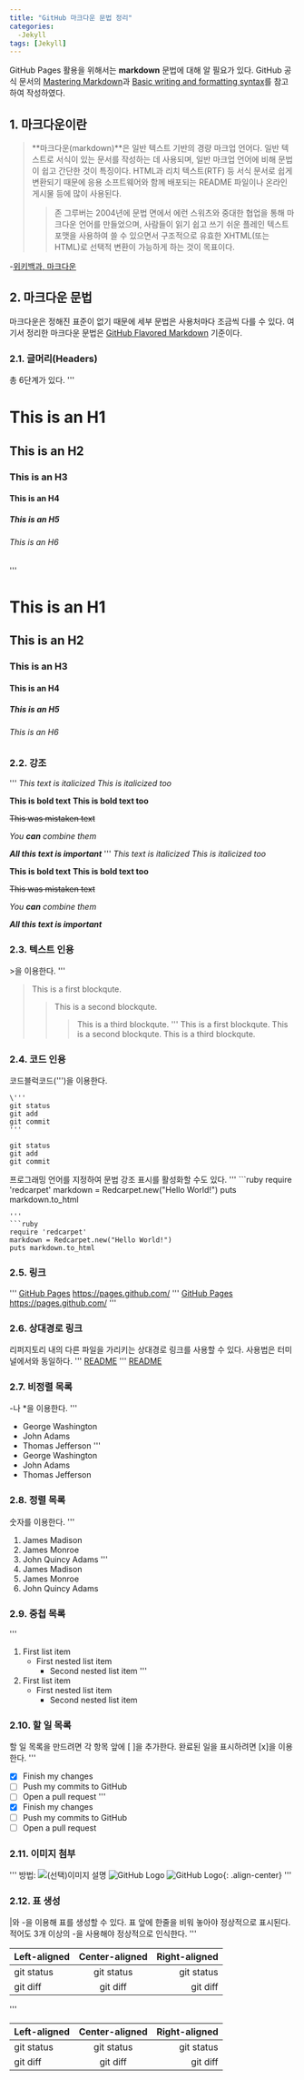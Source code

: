 ```yaml
---
title: "GitHub 마크다운 문법 정리"
categories:
  -Jekyll
tags: [Jekyll]
---
```


GitHub Pages 활용을 위해서는 **markdown** 문법에 대해 알 필요가 있다.
GitHub 공식 문서의 [Mastering Markdown](https://guides.github.com/features/mastering-markdown/)과 [Basic writing and formatting syntax](https://docs.github.com/en/github/writing-on-github/basic-writing-and-formatting-syntax)를 참고하여 작성하였다.

## 1. 마크다운이란
> **마크다운(markdown)**은 일반 텍스트 기반의 경량 마크업 언어다. 일반 텍스트로 서식이 있는 문서를 작성하는 데 사용되며, 일반 마크업 언어에 비해 문법이 쉽고 간단한 것이 특징이다. HTML과 리치 텍스트(RTF) 등 서식 문서로 쉽게 변환되기 때문에 응용 소프트웨어와 함께 배포되는 README 파일이나 온라인 게시물 등에 많이 사용된다.
>> 존 그루버는 2004년에 문법 면에서 에런 스워츠와 중대한 협업을 통해 마크다운 언어를 만들었으며, 사람들이 읽기 쉽고 쓰기 쉬운 플레인 텍스트 포맷을 사용하여 쓸 수 있으면서 구조적으로 유효한 XHTML(또는 HTML)로 선택적 변환이 가능하게 하는 것이 목표이다.

-[위키백과, 마크다운](https://ko.wikipedia.org/wiki/%EB%A7%88%ED%81%AC%EB%8B%A4%EC%9A%B4)

## 2. 마크다운 문법
마크다운은 정해진 표준이 없기 때문에 세부 문법은 사용처마다 조금씩 다를 수 있다. 여기서 정리한 마크다운 문법은 [GitHub Flavored Markdown](https://docs.github.com/en/github/writing-on-github/basic-writing-and-formatting-syntax) 기준이다.

### 2.1. 글머리(Headers)
총 6단계가 있다.
'''
# This is an H1
## This is an H2
### This is an H3
#### This is an H4
##### This is an H5
###### This is an H6
'''
# This is an H1
## This is an H2
### This is an H3
#### This is an H4
##### This is an H5
###### This is an H6

### 2.2. 강조
'''
*This text is italicized*
_This is italicized too_

**This is bold text**
__This is bold text too__

~~This was mistaken text~~

_You **can** combine them_

***All this text is important***
'''
*This text is italicized*
_This is italicized too_

**This is bold text**
__This is bold text too__

~~This was mistaken text~~

_You **can** combine them_

***All this text is important***

### 2.3. 텍스트 인용
\>을 이용한다.
'''
> This is a first blockqute.
>> This is a second blockqute.
>>> This is a third blockqute.
'''
> This is a first blockqute.
>> This is a second blockqute.
>>> This is a third blockqute.

### 2.4. 코드 인용
코드블럭코드(\''')을 이용한다.
```
\'''
git status
git add
git commit
'''
```
```
git status
git add
git commit
```

프로그래밍 언어를 지정하여 문법 강조 표시를 활성화할 수도 있다.
'''
\```ruby
require 'redcarpet'
markdown = Redcarpet.new("Hello World!")
puts markdown.to_html
```
'''
```ruby
require 'redcarpet'
markdown = Redcarpet.new("Hello World!")
puts markdown.to_html
```

### 2.5. 링크
'''
[GitHub Pages](https://pages.github.com/)
<https://pages.github.com/>
'''
[GitHub Pages](https://pages.github.com/)
<https://pages.github.com/>
'''

### 2.6. 상대경로 링크
리퍼지토리 내의 다른 파일을 가리키는 상대경로 링크를 사용할 수 있다. 사용법은 터미널에서와 동일하다.
'''
[README](../README.md)
'''
[README](../README.md)

### 2.7. 비정렬 목록
\-나 \*을 이용한다.
'''
- George Washington
- John Adams
- Thomas Jefferson
'''
- George Washington
- John Adams
- Thomas Jefferson

### 2.8. 정렬 목록
숫자를 이용한다.
'''
1. James Madison
2. James Monroe
3. John Quincy Adams
'''
1. James Madison
2. James Monroe
3. John Quincy Adams

### 2.9. 중첩 목록
'''
1. First list item
   - First nested list item
     - Second nested list item
'''
1. First list item
   - First nested list item
     - Second nested list item

### 2.10. 할 일 목록
할 일 목록을 만드려면 각 항목 앞에 \[ ]을 추가한다.
완료된 일을 표시하려면 \[x]을 이용한다.
'''
- [x] Finish my changes
- [ ] Push my commits to GitHub
- [ ] Open a pull request
'''
- [x] Finish my changes
- [ ] Push my commits to GitHub
- [ ] Open a pull request

### 2.11. 이미지 첨부
'''
방법: ![(선택)이미지 설명](url)
![GitHub Logo](/images/logo.png)
![GitHub Logo](/images/logo.png){: .align-center}
'''

### 2.12. 표 생성
|와 -을 이용해 표를 생성할 수 있다.
표 앞에 한줄을 비워 놓아야 정상적으로 표시된다.
적어도 3개 이상의 -을 사용해야 정상적으로 인식한다.
'''

| Left-aligned | Center-aligned | Right-aligned |
| :---         |     :---:      |          ---: |
| git status   | git status     | git status    |
| git diff     | git diff       | git diff      |
'''

| Left-aligned | Center-aligned | Right-aligned |
| :---         |     :---:      |          ---: |
| git status   | git status     | git status    |
| git diff     | git diff       | git diff      |

